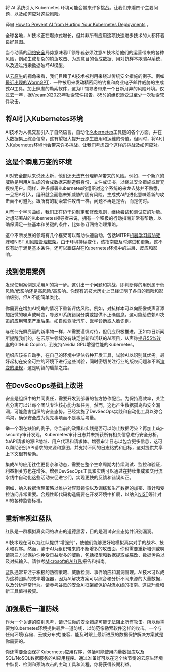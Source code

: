 <!-- 
# 如何防止 AI 系统给 Kubernetes 部署带来风险
https://cdn.thenewstack.io/media/2023/10/0e694464-kubernetes1a-1024x683.jpg
 -->


将 AI 系统引入 Kubernetes 环境可能会带来许多挑战。让我们来看四个主要问题，以及如何应对这些风险。

译自 [How to Prevent AI from Hurting Your Kubernetes Deployments](https://thenewstack.io/how-to-prevent-ai-from-hurting-your-kubernetes-deployments/) 。

全球各地，AI技术正在爆炸式增长，但并非所有应用这项快速进步技术的人都怀着良好意图。

当今动荡的[网络安全](https://thenewstack.io/security/)局势意味着IT领导者必须注意AI技术给他们的运营带来的各种风险，例如生成复杂的钓鱼攻击、为恶意目的合成数据、用对抗样本欺骗AI系统，以及通过污染数据破坏AI模型。

从[云原生](https://thenewstack.io/cloud-native/)的视角来看，我们目睹了AI技术被利用来绕过传统安全措施的例子。例如[最近出现的WormGPT](https://protect-us.mimecast.com/s/1rA3CDkx22TB8AkkHAszhG?domain=thehackernews.com)，一种被用来发动精密网络钓鱼和商业电子邮件威胁的生成式AI工具。加上肆虐的勒索软件，这为IT领导者带来一个日新月异的风险环境。仅过去一年，据[Veeam的2023年勒索软件报告](https://protect-us.mimecast.com/s/f1pUCERy22cWZxNNIPzTzM?domain=veeam.com)，85%的组织遭受过至少一次勒索软件攻击。

## 将AI引入Kubernetes环境

AI技术为人机交互引入了自然语言，自动化[Kubernetes](https://roadmap.sh/kubernetes)工具链的各个方面，并在大数据集上综合信息，这有望极大提升云原生应用和运维的价值。但同时，将AI引入Kubernetes环境也会带来许多挑战。让我们考虑四个这样的挑战及如何应对。

## 这是个瞬息万变的环境

AI对安全部队来说还太新，他们还无法充分理解AI带来的风险。例如，一个新兴的威胁是利用AI生成的合成数据来制造假身份、文件或证书，以绕过安全措施或冒充授权用户。同样，许多部署Kubernetes的组织对这个系统的来龙去脉并不熟悉，一旦把AI引入，组织就会面临未知威胁的固有风险。生成式AI的进化意味着新的攻击面不可避免。跟所有的勒索软件攻击一样，问题不再是是否，而是何时。

AI有一个学习曲线，我们正在边干边制定和修改规则，继续尝试和测试它的功能。对想部署AI的Kubernetes领导者来说，拥有一个积极的行动指南非常有帮助，以确保满足一些基本和关键的条件，比如修订网络治理策略。

这个不断发展的领域有几个框架可以帮助快速启动，包括MITRE[机器学习威胁矩阵](https://attack.mitre.org/)和NIST [AI风险管理框架](https://airc.nist.gov/docs/AI_RMF_Playbook.pdf)。由于环境持续变化，该指南应及时演进和更新。这不仅有助于满足基本条件，还可以跟踪AI在Kubernetes环境中的进展、反应和影响。

## 找到使用案例

发现使用案例是采用AI的第一步。这引出一个问题和挑战，即判断你的用例属于低风险/低影响还是高风险/高影响。你现有的技术历史上已经证明了各自的风险和影响级别，但AI不能简单类比。

你需要在增加AI视角的情况下重新评估风险。例如，对抗样本可以向图像或声音添加细微的噪声或畸变，导致AI系统错误分类或提供不正确信息。这可能给依赖AI决策的应用带来严重后果，如自动驾驶汽车、医学诊断或人脸识别。

与任何光鲜亮丽的新事物一样，AI需要谨慎对待，但仍应积极推进。正如每日新闻所提醒我们的，在云原生领域没有缺乏创新和活跃的AI项目，从声称[提升55%效率](https://github.blog/2022-09-07-research-quantifying-github-copilots-impact-on-developer-productivity-and-happiness/)的GitHub Copilot，到支持Nvidia GPU增强性能的Kubernetes。

组织应该亲自动手，在自己的环境中评估各种开发工具，试验AI以识别其优劣。最好起初在安全可控的环境下进行这些试验，同时密切关注行业的版权问题和不断[演变的法规](https://www.europarl.europa.eu/news/en/press-room/20230505IPR84904/ai-act-a-step-closer-to-the-first-rules-on-artificial-intelligence)，这是明智的启蒙之路。

## 在DevSecOps基础上改进

安全是组织中的共同责任，需要开发到部署的各方协作配合。为保持高效率，关注点分离可以让每个团队专注核心能力和任务。然而，这也产生数据孤岛和安全漏洞，可能危害组织的安全态势。已经实施了DevSecOps实践和自动化工具以弥合鸿沟，确保安全成为优先事项而不是事后考量。

举一个潜在缺陷的例子，你当前的政策和实践是否可以防止数据污染？再加上sig-security审计发现，Kubernetes审计日志并未捕获所有相关信息进行安全分析，如API请求的源IP地址、用户代理和请求体。增强审计日志以包含更多信息，这可以帮助识别API请求的来源和意图，并支持不同的日志格式和目标，这对提供共享上下文很有帮助。

集成AI的应用往往更复杂和动态，需要在整个生命周期内持续测试、监控和验证，利益相关方也在增多。增强DevSecOps工具和实践可以通过在持续集成和交付流水线中自动化这些活动来促进它们，实现更快的反馈和错误纠正。

例如，纳入数据治理策略以维护对容器镜像以及训练和生产数据的加密、审计和受控访问非常重要。合规性即代码构造需要在开发环境中扩展，以纳入[NIST](https://www.nist.gov/itl/ai-risk-management-framework)等针对AI的各种监管标准。

## 重新审视红蓝队

红队是一群模拟真实网络攻击的道德黑客，目的是测试安全态势并识别漏洞。

AI技术现在可以为红队提供“增强剂”，使他们能够更好地模拟真实对手的战术、技术和程序。然而，鉴于AI为组织带来的不断增多的攻击面，你也需要重新培训或聘请第三方以保护你免受日益增多的威胁，包括模型和数据提取或篡改、数据污染以及对抗输入。请参考[Microsoft的AI红队](https://www.microsoft.com/en-us/security/blog/2023/08/07/microsoft-ai-red-team-building-future-of-safer-ai/)报告和指南。

蓝队通常专注于积极的防御策略、威胁检测、事件响应和漏洞管理。AI技术可以成为这种团队的效率增强器，因为AI解决方案可以综合和分析不同来源的大量数据，以及分析异常行为。请参考[谷歌的安全AI框架](https://services.google.com/fh/files/blogs/google_secure_ai_framework_approach.pdf)或[保护AI流水线](https://www.mandiant.com/resources/blog/securing-ai-pipeline)的指南。这些升级和新工具值得投资。

## 加强最后一道防线

作为一个关键的临别思考，请记住你的安全措施可能无法阻止所有攻击。所以你需要为Kubernetes环境提供最后一道防线，以防范像勒索软件这样的攻击。一个与任何环境(存储、云或分布式)兼容、能及时跟上最新进展的数据保护解决方案就是你需要的。

你还需要全面保护Kubernetes应用程序，包括可能使用向量数据库以及SQL/NoSQL数据服务的AI应用程序。通过准备好可以在这个快节奏的云原生环境中恢复、检测和预防攻击的主动工具和流程，你将获得长期利益。
